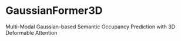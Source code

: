 # GaussianFormer3D
Multi-Modal Gaussian-based Semantic Occupancy Prediction with 3D Deformable Attention
